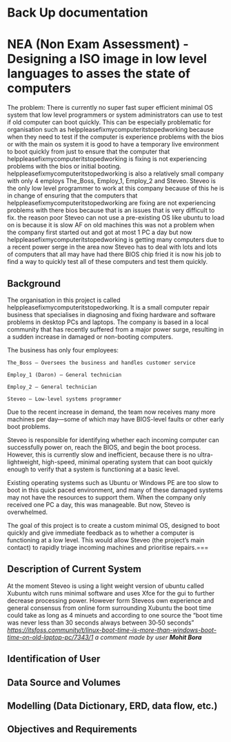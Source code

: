 
Back Up documentation
========================

# NEA (Non Exam Assessment) - Designing a ISO image in low level languages to asses the state of computers


The problem: There is currently no super fast super efficient minimal OS system that low level programmers or system administrators can use to test if old computer can boot quickly. This can be especially problematic for organisation such as helppleasefixmycomputeritstopedworking because when they need to test if the computer is experience problems with the bios or with the main os system it is good to have a temporary live environment to boot quickly from just to ensure that the computer that helppleasefixmycomputeritstopedworking is fixing is not experiencing problems with the bios or initial booting. helppleasefixmycomputeritstopedworking is also a relatively small company with only 4 employs The_Boss, Employ_1, Employ_2 and Steveo. Steveo is the only low level programmer to work at this company because of this he is in change of ensuring that the computers that helppleasefixmycomputeritstopedworking are fixing are not experiencing problems with there bios because that is an issues that is very difficult to fix. the reason poor Steveo can not use a pre-existing OS like ubuntu to load on is because it is slow AF on old machines this was not a problem when the company first started out and got at most 1 PC a day but now helppleasefixmycomputeritstopedworking is getting many computers due to a recent power serge in the area now Steveo has to deal with lots and lots of computers that all may have had there BIOS chip fried it is now his job to find a way to quickly test all of these computers and test them quickly.

## Background 

The organisation in this project is called helppleasefixmycomputeritstopedworking. It is a small computer repair business that specialises in diagnosing and fixing hardware and software problems in desktop PCs and laptops. The company is based in a local community that has recently suffered from a major power surge, resulting in a sudden increase in damaged or non-booting computers.

The business has only four employees:

    The_Boss – Oversees the business and handles customer service

    Employ_1 (Daron) – General technician

    Employ_2 – General technician

    Steveo – Low-level systems programmer

Due to the recent increase in demand, the team now receives many more machines per day—some of which may have BIOS-level faults or other early boot problems.

Steveo is responsible for identifying whether each incoming computer can successfully power on, reach the BIOS, and begin the boot process. However, this is currently slow and inefficient, because there is no ultra-lightweight, high-speed, minimal operating system that can boot quickly enough to verify that a system is functioning at a basic level.

Existing operating systems such as Ubuntu or Windows PE are too slow to boot in this quick paced environment, and many of these damaged systems may not have the resources to support them. When the company only received one PC a day, this was manageable. But now, Steveo is overwhelmed.

The goal of this project is to create a custom minimal OS, designed to boot quickly and give immediate feedback as to whether a computer is functioning at a low level. This would allow Steveo (the project’s main contact) to rapidly triage incoming machines and prioritise repairs.===

## Description of Current System

At the moment Steveo is using a light weight version of ubuntu called Xubuntu witch runs minimal software and uses Xfce for the gui to further decrease processing power. However form Steveos own experience and general consensus from online form surrounding Xubuntu the boot time could take as long as 4 minuets and according to one source the “boot time was never less than 30 seconds always between 30‑50 seconds” *https://itsfoss.community/t/linux-boot-time-is-more-than-windows-boot-time-on-old-laptop-pc/7343/1 a comment made by user **Mohit Bora***


## Identification of User

## Data Source and Volumes

## Modelling (Data Dictionary, ERD, data flow, etc.)

## Objectives and Requirements

